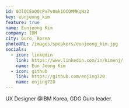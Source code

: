 ```yaml
---
id: 0JlQCEoQQcPx7v0mk1OCQMMKqNz2
key: eunjeong_kim
feature: true
name: Eunjeong Kim
company: IBM
city: Guro, Korea
photoURL: /images/speakers/eunjeong_kim.jpg
socials:
  - icon: linkedin
    link: https://www.linkedin.com/in/kimenj/
    name: Eun Jeong Kim
  - icon: github
    link: https://github.com/enjing720
    name: enjing720
---
```


UX Designer @IBM Korea, GDG Guro leader.
